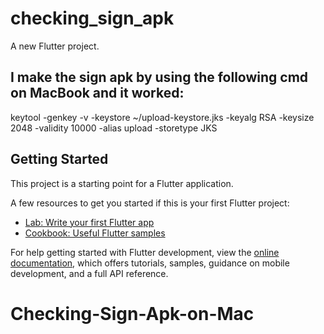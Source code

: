 # checking_sign_apk

A new Flutter project.

## I make the sign apk by using the following cmd on MacBook and it worked:

keytool -genkey -v -keystore ~/upload-keystore.jks -keyalg RSA -keysize 2048 -validity 10000 -alias upload -storetype JKS



## Getting Started

This project is a starting point for a Flutter application.

A few resources to get you started if this is your first Flutter project:

- [Lab: Write your first Flutter app](https://docs.flutter.dev/get-started/codelab)
- [Cookbook: Useful Flutter samples](https://docs.flutter.dev/cookbook)

For help getting started with Flutter development, view the
[online documentation](https://docs.flutter.dev/), which offers tutorials,
samples, guidance on mobile development, and a full API reference.
# Checking-Sign-Apk-on-Mac
